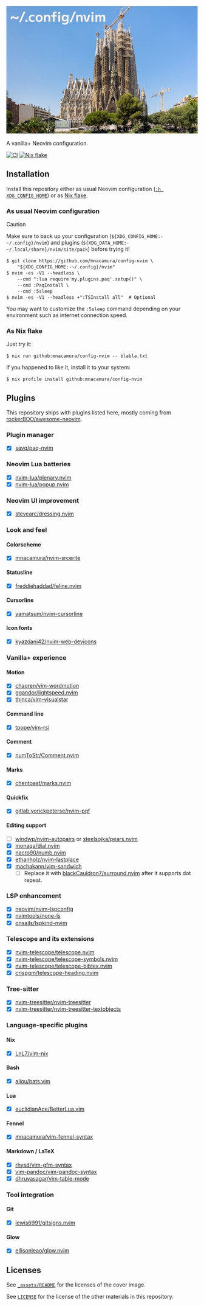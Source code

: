 ![~/.config/nvim](_assets/sagrada_falimia.jpg)

A vanilla+ Neovim configuration.

[![CI][ci_bdg]][ci_lnk]
[![Nix flake][nf_bdg]][nf_lnk]

[ci_bdg]: https://img.shields.io/github/actions/workflow/status/mnacamura/config-nvim/ci.yml?style=flat-square&logo=github&label=CI
[ci_lnk]: https://github.com/mnacamura/config-nvim/actions/workflows/ci.yml
[nf_bdg]: https://img.shields.io/github/actions/workflow/status/mnacamura/config-nvim/nix.yml?style=flat-square&logo=nixos&logoColor=7ebae4&label=Nix%20flake
[nf_lnk]: https://github.com/mnacamura/config-nvim/actions/workflows/nix.yml

## Installation

Install this repository either as usual Neovim configuration
([`:h XDG_CONFIG_HOME`][1]) or as [Nix flake][2].

### As usual Neovim configuration

> [!CAUTION]
> Make sure to back up your configuration
> (`${XDG_CONFIG_HOME:-~/.config}/nvim`) and plugins
> (`${XDG_DATA_HOME:-~/.local/share}/nvim/site/pack`) before trying it!

```console
$ git clone https://github.com/mnacamura/config-nvim \
    "${XDG_CONFIG_HOME:-~/.config}/nvim"
$ nvim -es -V1 --headless \
    --cmd ":lua require'my.plugins.paq'.setup()" \
    --cmd :PaqInstall \
    --cmd :5sleep
$ nvim -es -V1 --headless +":TSInstall all"  # Optional
```

You may want to customize the `:5sleep` command depending on your environment
such as internet connection speed.

### As Nix flake

Just try it:

```console
$ nix run github:mnacamura/config-nvim -- blabla.txt
```

If you happened to like it, install it to your system:

```console
$ nix profile install github:mnacamura/config-nvim
```

## Plugins

This repository ships with plugins listed here,
mostly coming from [rockerBOO/awesome-neovim][3].

### Plugin manager

- [x] [savq/paq-nvim][4]

### Neovim Lua batteries

- [x] [nvim-lua/plenary.nvim][5]
- [x] [nvim-lua/popup.nvim][6]

### Neovim UI improvement

- [x] [stevearc/dressing.nvim][7]

### Look and feel

#### Colorscheme

- [x] [mnacamura/nvim-srcerite][8]

#### Statusline

- [x] [freddiehaddad/feline.nvim][9]

#### Cursorline

- [x] [yamatsum/nvim-cursorline][10]

#### Icon fonts

- [x] [kyazdani42/nvim-web-devicons][11]

### Vanilla+ experience

#### Motion

- [x] [chaoren/vim-wordmotion][12]
- [x] [ggandor/lightspeed.nvim][13]
- [x] [thinca/vim-visualstar][14]

#### Command line

- [x] [tpope/vim-rsi][15]

#### Comment

- [x] [numToStr/Comment.nvim][16]

#### Marks

- [x] [chentoast/marks.nvim][17]

#### Quickfix

- [x] [gitlab:yorickpeterse/nvim-pqf][18]

#### Editing support

- [ ] [windwp/nvim-autopairs][19a] or [steelsojka/pears.nvim][19b]
- [x] [monaqa/dial.nvim][20]
- [x] [nacro90/numb.nvim][21]
- [x] [ethanholz/nvim-lastplace][22]
- [x] [machakann/vim-sandwich][23a]
    + [ ] Replace it with [blackCauldron7/surround.nvim][23b]
          after it supports dot repeat.

### LSP enhancement

- [x] [neovim/nvim-lspconfig][24]
- [x] [nvimtools/none-ls][25]
- [x] [onsails/lspkind-nvim][26]

### Telescope and its extensions

- [x] [nvim-telescope/telescope.nvim][27]
- [x] [nvim-telescope/telescope-symbols.nvim][28]
- [x] [nvim-telescope/telescope-bibtex.nvim][29]
- [x] [crispgm/telescope-heading.nvim][30]

### Tree-sitter

- [x] [nvim-treesitter/nvim-treesitter][31]
- [x] [nvim-treesitter/nvim-treesitter-textobjects][32]

### Language-specific plugins

#### Nix

- [x] [LnL7/vim-nix][33]

#### Bash

- [x] [aliou/bats.vim][34]

#### Lua

- [x] [euclidianAce/BetterLua.vim][35]

#### Fennel

- [x] [mnacamura/vim-fennel-syntax][36]

#### Markdown / LaTeX

- [x] [rhysd/vim-gfm-syntax][37]
- [x] [vim-pandoc/vim-pandoc-syntax][38]
- [x] [dhruvasagar/vim-table-mode][39]

### Tool integration

#### Git

- [x] [lewis6991/gitsigns.nvim][40]

#### Glow

- [x] [ellisonleao/glow.nvim][41]

## Licenses

See [`_assets/README`](_assets/README) for the licenses of the cover image.

See [`LICENSE`](LICENSE) for the license of the other materials in this
repository.


[1]: https://neovim.io/doc/user/starting.html#%24XDG_CONFIG_HOME
[2]: https://nix.dev/concepts/flakes
[3]: https://github.com/rockerBOO/awesome-neovim
[4]: https://github.com/savq/paq-nvim
[5]: https://github.com/nvim-lua/plenary.nvim
[6]: https://github.com/nvim-lua/popup.nvim
[7]: https://github.com/stevearc/dressing.nvim
[8]: https://github.com/mnacamura/nvim-srcerite
[9]: https://github.com/freddiehaddad/feline.nvim
[10]: https://github.com/yamatsum/nvim-cursorline
[11]: https://github.com/kyazdani42/nvim-web-devicons
[12]: https://github.com/chaoren/vim-wordmotion
[13]: https://github.com/ggandor/lightspeed.nvim
[14]: https://github.com/thinca/vim-visualstar
[15]: https://github.com/tpope/vim-rsi
[16]: https://github.com/numToStr/Comment.nvim
[17]: https://github.com/chentoast/marks.nvim
[18]: https://gitlab.com/yorickpeterse/nvim-pqf
[19a]: https://github.com/windwp/nvim-autopairs
[19b]: https://github.com/steelsojka/pears.nvim
[20]: https://github.com/monaqa/dial.nvim
[21]: https://github.com/nacro90/numb.nvim
[22]: https://github.com/ethanholz/nvim-lastplace
[23a]: https://github.com/machakann/vim-sandwich
[23b]: https://github.com/blackCauldron7/surround.nvim
[24]: https://github.com/neovim/nvim-lspconfig
[25]: https://github.com/nvimtools/none-ls.nvim
[26]: https://github.com/onsails/lspkind-nvim
[27]: https://github.com/nvim-telescope/telescope.nvim
[28]: https://github.com/nvim-telescope/telescope-symbols.nvim
[29]: https://github.com/nvim-telescope/telescope-bibtex.nvim
[30]: https://github.com/crispgm/telescope-heading.nvim
[31]: https://github.com/nvim-treesitter/nvim-treesitter
[32]: https://github.com/nvim-treesitter/nvim-treesitter-textobjects
[33]: https://github.com/LnL7/vim-nix
[34]: https://github.com/aliou/bats.vim
[35]: https://github.com/euclidianAce/BetterLua.vim
[36]: https://github.com/mnacamura/vim-fennel-syntax
[37]: https://github.com/rhysd/vim-gfm-syntax
[38]: https://github.com/vim-pandoc/vim-pandoc-syntax
[39]: https://github.com/dhruvasagar/vim-table-mode
[40]: https://github.com/lewis6991/gitsigns.nvim
[41]: https://github.com/ellisonleao/glow.nvim

<!-- vim: set ft=markdown.gfm tw=80 nowrap: -->
